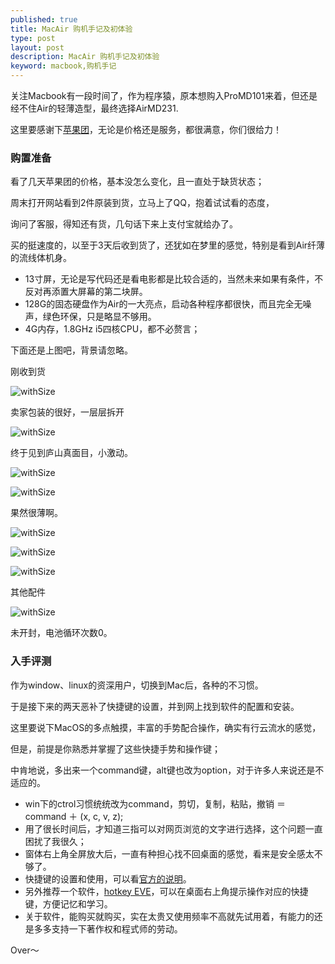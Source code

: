 ```yaml
--- 
published: true
title: MacAir 购机手记及初体验
type: post 
layout: post 
description: MacAir 购机手记及初体验
keyword: macbook,购机手记
--- 
```


关注Macbook有一段时间了，作为程序猿，原本想购入ProMD101来着，但还是经不住Air的轻薄造型，最终选择AirMD231.

这里要感谢下[苹果团](http://www.appletuan.com)，无论是价格还是服务，都很满意，你们很给力！

### 购置准备


看了几天苹果团的价格，基本没怎么变化，且一直处于缺货状态；

周末打开网站看到2件原装到货，立马上了QQ，抱着试试看的态度，

询问了客服，得知还有货，几句话下来上支付宝就给办了。

买的挺速度的，以至于3天后收到货了，还犹如在梦里的感觉，特别是看到Air纤薄的流线体机身。

- 13寸屏，无论是写代码还是看电影都是比较合适的，当然未来如果有条件，不反对再添置大屏幕的第二块屏。
- 128G的固态硬盘作为Air的一大亮点，启动各种程序都很快，而且完全无噪声，绿色环保，只是略显不够用。
- 4G内存，1.8GHz i5四核CPU，都不必赘言；

下面还是上图吧，背景请忽略。

刚收到货

![withSize](http://pics.campl.us/f/1/12947.c5ec0176587ac4def92d4e5becb0da7a.jpg)

卖家包装的很好，一层层拆开

![withSize](http://pics.campl.us/f/1/12947.164458b8eb30dddbfd899b013c7680e4.jpg)

终于见到庐山真面目，小激动。

![withSize](http://pics.campl.us/f/1/12947.3d0096b81b54e54d2422f96faa45641b.jpg)

![withSize](http://pics.campl.us/f/1/12947.cae3859fb2f887a0034a7ff9f6489650.jpg)

果然很薄啊。

![withSize](http://pics.campl.us/f/1/12947.b1673d6812774ad24a7ee74d08f138f9.jpg)

![withSize](http://ww3.sinaimg.cn/large/a7480316jw1e38aalmzsvj.jpg)

![withSize](https://photos-5.dropbox.com/t/0/AADpMGqwTth9sVnEteXMYCB9yQWFSPw9RdILSm0uOFtqtw/12/3704984/png/1024x768/3/1364731200/0/2/IMG_1316%E5%89%AF%E6%9C%AC.png/d52fQhT3uchCQKadHCb315z5I1tYEkTmlYOnTKtfZx4)

其他配件

![withSize](http://pics.campl.us/f/1/12947.7a87e993412d92f38f6d82a682451b93.jpg)


未开封，电池循环次数0。

### 入手评测

作为window、linux的资深用户，切换到Mac后，各种的不习惯。

于是接下来的两天恶补了快捷键的设置，并到网上找到软件的配置和安装。

这里要说下MacOS的多点触摸，丰富的手势配合操作，确实有行云流水的感觉，

但是，前提是你熟悉并掌握了这些快捷手势和操作键；

中肯地说，多出来一个command键，alt键也改为option，对于许多人来说还是不适应的。

- win下的ctrol习惯统统改为command，剪切，复制，粘贴，撤销 ＝ command ＋ (x, c, v, z);
- 用了很长时间后，才知道三指可以对网页浏览的文字进行选择，这个问题一直困扰了我很久；
- 窗体右上角全屏放大后，一直有种担心找不回桌面的感觉，看来是安全感太不够了。
- 快捷键的设置和使用，可以看[官方的说明](http://support.apple.com/kb/HT1343?viewlocale=zh_CN&locale=zh_cn)。
- 另外推荐一个软件，[hotkey EVE](http://www.hotkey-eve.com/)，可以在桌面右上角提示操作对应的快捷键，方便记忆和学习。
- 关于软件，能购买就购买，实在太贵又使用频率不高就先试用着，有能力的还是多多支持一下著作权和程式师的劳动。


Over～





